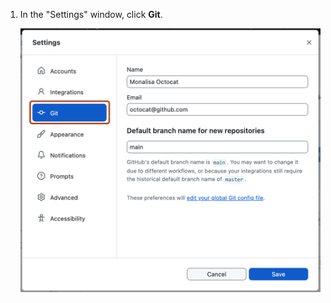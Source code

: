 1. In the "Settings" window, click **Git**.

   ![Screenshot of the "Git" pane in the "Preferences" window. In the left sidebar, an option labeled "Git" is highlighted in blue and outlined in orange.](/assets/images/help/desktop/mac-select-git-pane.png)
